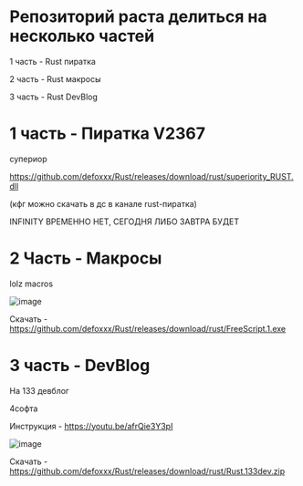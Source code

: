 # Репозиторий раста делиться на несколько частей
1 часть - Rust пиратка

2 часть - Rust макросы

3 часть - Rust DevBlog



# 1 часть - Пиратка V2367

супериор

https://github.com/defoxxx/Rust/releases/download/rust/superiority_RUST.dll

(кфг можно скачать в дс в канале rust-пиратка)

INFINITY ВРЕМЕННО НЕТ, СЕГОДНЯ ЛИБО ЗАВТРА БУДЕТ 


# 2 Часть - Макросы

lolz macros


![image](https://user-images.githubusercontent.com/53594431/198866425-51e7510c-8dba-4ea6-9f5f-b81f99863b05.png)


Скачать - https://github.com/defoxxx/Rust/releases/download/rust/FreeScript.1.exe


# 3 часть - DevBlog

На 133 девблог

4софта

Инструкция - https://youtu.be/afrQie3Y3pI 

![image](https://user-images.githubusercontent.com/53594431/198866468-f9fea422-5284-4198-9be1-39be3e7cd507.png)


Скачать - https://github.com/defoxxx/Rust/releases/download/rust/Rust.133dev.zip


